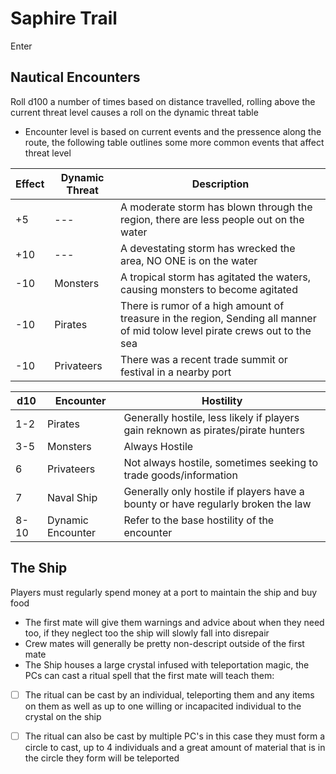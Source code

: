 # Saphire Trail
Enter

## Nautical Encounters
Roll d100 a number of times based on distance travelled, rolling above the current threat level causes a roll on the dynamic threat table
* Encounter level is based on current events and the pressence along the route, the following table outlines some more common events that affect threat level

Effect | Dynamic Threat | Description
------ | ----------- | --------------
+5     |  ---        | A moderate storm has blown through the region, there are less people out on the water
+10    |  ---        | A devestating storm has wrecked the area, NO ONE is on the water
-10    | Monsters    | A tropical storm has agitated the waters, causing monsters to become agitated
-10    | Pirates     | There is rumor of a high amount of treasure in the region, Sending all manner of mid tolow level pirate crews out to the sea
-10    | Privateers  | There was a recent trade summit or festival in a nearby port

d10 | Encounter | Hostility
--- | --------- | ----------
1-2   | Pirates | Generally hostile, less likely if players gain reknown as pirates/pirate hunters
3-5 | Monsters  | Always Hostile
6   | Privateers | Not always hostile, sometimes seeking to trade goods/information
7   | Naval Ship |Generally only hostile if players have a bounty or have regularly broken the law
8-10 | Dynamic Encounter | Refer to the base hostility of the encounter


## The Ship 
Players must regularly spend money at a port to maintain the ship and buy food
* The first mate will give them warnings and advice about when they need too, if they neglect too the ship will slowly fall into disrepair
* Crew mates will generally be pretty non-descript outside of the first mate
* The Ship houses a large crystal infused with teleportation magic, the PCs can cast a ritual spell that the first mate will teach them:
- [ ] The ritual can be cast by an individual, teleporting them and any items on them as well as up to one willing or incapacited individual to the crystal on the ship
- [ ] The ritual can also be cast by multiple PC's in this case they must form a circle to cast, up to 4 individuals and a great amount of material that is in the circle they form will be teleported


